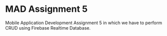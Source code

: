 # MAD Assignment 5
 Mobile Application Development Assignment 5 in which we have to perform CRUD using Firebase Realtime Database.
